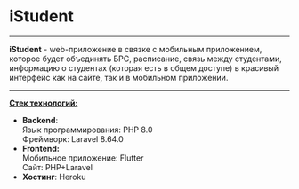 # **iStudent**
- - -
**iStudent** - web-приложение&nbsp;в связке с мобильным приложением, которое будет объединять БРС, расписание,
связь между студентами, информацию о студентах (которая есть в общем доступе) в красивый интерфейс как на
сайте, так и в мобильном приложении.
- - -
**<u>Стек технологий:</u>**

- **Backend**:  
  Язык программирования: PHP 8.0  
  Фреймворк: Laravel 8.64.0
- <b>Frontend:</b>  
  Мобильное приложение: Flutter  
  Сайт: PHP+Laravel
- <b>Хостинг</b>: Heroku  
